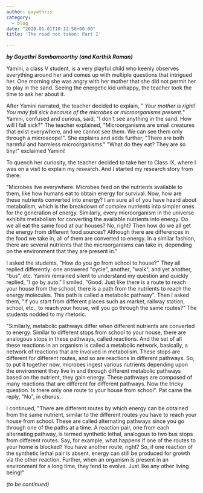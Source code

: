 ```yaml
---
author: gayathris
category:
  - blog
date: "2020-01-01T10:12:58+00:00"
title: 'The road not taken: Part I'

---
```

**_by Gayathri Sambamoorthy (and Karthik Raman)_**

Yamini, a class V
student, is a very playful child who keenly observes everything around her and comes
up with multiple questions that intrigued her. One morning she was angry with
her mother that she did not permit her to play in the sand. Seeing the energetic
kid unhappy, the teacher took the time to ask her about it.

After Yamini narrated, the
teacher decided to explain, " _Your mother is right! You may fall sick_
_because of the microbes or microorganisms present._" Yamini, confused
and curious, said, "I don't see anything in the sand. How will I fall
sick?" The teacher explained, "Microorganisms are small creatures
that exist everywhere, and we cannot see them. We can see them only through a
microscope!". She explains and adds further, "There are both harmful
and harmless microorganisms." "What do they eat? They are so
tiny!" exclaimed Yamini!

To quench her curiosity, the teacher decided to take her to
Class IX, where I was on a visit to explain my research. And I started my
research story from there:

"Microbes live everywhere.
Microbes feed on the nutrients available to them, like how humans eat to obtain
energy for survival. Now, how are these nutrients converted into energy? I am
sure all of you have heard about metabolism, which is the breakdown of complex
nutrients into simpler ones for the generation of energy. Similarly, every
microorganism in the universe exhibits metabolism for converting the available
nutrients into energy. Do we all eat the same food at our houses? No, right?
Then how do we all get the energy from different food sources? Although there
are differences in the food we take in, all of them are converted to energy. In
a similar fashion, there are several nutrients that the microorganisms can take
in, depending on the environment that they are present in."

I asked the students, "How
do you go from school to house?" They all replied differently: one
answered "cycle", another, "walk", and yet another, "bus",
etc. Yamini remained silent to understand my question and quickly replied, "I
go by auto." I smiled, "Good. Just like there is a route to reach
your house from the school, there is a path from the nutrients to reach the
energy molecules. This path is called a metabolic pathway". Then I asked
them, "If you start from different places such as market, railway station,
school, etc., to reach your house, will you go through the same routes?"
The students nodded to my rhetoric.

"Similarly, metabolic pathways
differ when different nutrients are converted to energy. Similar to different
stops from school to your house, there are analogous stops in these pathways, called
reactions. And the set of all these reactions in an organism is called a
metabolic network, basically, a network of reactions that are involved in
metabolism. These stops are different for different routes, and so are
reactions in different pathways. So, to put it together now, microbes ingest
various nutrients depending upon the environment they live in and through
different metabolic pathways based on the nutrient, they gain energy. These
pathways are composed of many reactions that are different for different
pathways. Now the tricky question. Is there only one route to your house from
school". Pat came the reply, "No", in chorus.

I continued, "There are different routes by which energy can be obtained from the same nutrient, similar to the different routes you have to reach your house from school. These are called alternating pathways since you go through one of the paths at a time. A reaction pair, one from each alternating pathway, is termed synthetic lethal, analogous to two bus stops from different routes. Say, for example, what happens if one of the routes to your home is blocked? You have another route, right? So, if one reaction of the synthetic lethal pair is absent, energy can still be produced for growth via the other reaction. Further, when an organism is present in an environment for a long time, they tend to evolve. Just like any other living being!"

_(to be continued)_
